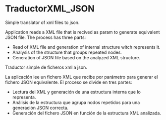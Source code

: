 # TraductorXML_JSON

Simple translator of xml files to json.

Application reads a XML file that is recived as param to generate equivalent JSON file.
The process has three parts:
  - Read of XML file and generation of internal structure witch represents it.
  - Analysis of the structure that groups repeated nodes.
  - Generation of JSON file based on the analyzed XML structure.


Traductor simple de ficheros xml a json.

La aplicación lee un fichero XML que recibe por parámetro para generar el fichero JSON equivalente.
El proceso se divide en tres partes:
  - Lectura del XML y generación de una estructura interna que lo representa.
  - Análisis de la estructura que agrupa nodos repetidos para una generación JSON correcta.
  - Generación del fichero JSON en función de la estructura XML analizada.
